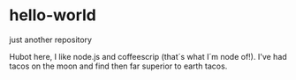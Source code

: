 # hello-world
just another repository

Hubot here, I like node.js and coffeescrip (that´s what I´m node of!).
I've had tacos on the moon and find then far superior to earth tacos.
